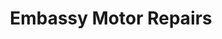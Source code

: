 ---
title: "Embassy Motor Repairs"
url: /west-melbourne/embassy-motor-repairs/
shop: Autowerkstatt
---